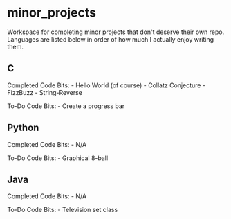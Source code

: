 # minor_projects
Workspace for completing minor projects that don't deserve their own repo.
Languages are listed below in order of how much I actually enjoy writing them.

## C

Completed Code Bits:
	- Hello World (of course)
	- Collatz Conjecture
	- FizzBuzz
	- String-Reverse

To-Do Code Bits:
	- Create a progress bar


## Python

Completed Code Bits:
	- N/A

To-Do Code Bits:
	- Graphical 8-ball

## Java

Completed Code Bits:
	- N/A

To-Do Code Bits:
	- Television set class
